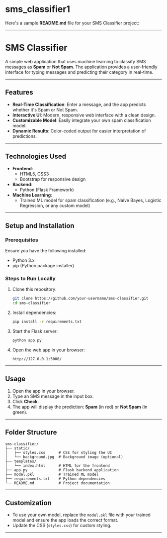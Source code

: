 # sms_classifier1
Here's a sample **README.md** file for your SMS Classifier project:

---

# **SMS Classifier**

A simple web application that uses machine learning to classify SMS messages as **Spam** or **Not Spam**. The application provides a user-friendly interface for typing messages and predicting their category in real-time.

---

## **Features**
- **Real-Time Classification**: Enter a message, and the app predicts whether it's Spam or Not Spam.
- **Interactive UI**: Modern, responsive web interface with a clean design.
- **Customizable Model**: Easily integrate your own spam classification model.
- **Dynamic Results**: Color-coded output for easier interpretation of predictions.

---

## **Technologies Used**
- **Frontend**: 
  - HTML5, CSS3
  - Bootstrap for responsive design
- **Backend**:
  - Python (Flask Framework)
- **Machine Learning**:
  - Trained ML model for spam classification (e.g., Naive Bayes, Logistic Regression, or any custom model)

---

## **Setup and Installation**
### **Prerequisites**
Ensure you have the following installed:
- Python 3.x
- pip (Python package installer)

### **Steps to Run Locally**
1. Clone this repository:
   ```bash
   git clone https://github.com/your-username/sms-classifier.git
   cd sms-classifier
   ```

2. Install dependencies:
   ```bash
   pip install -r requirements.txt
   ```

3. Start the Flask server:
   ```bash
   python app.py
   ```

4. Open the web app in your browser:
   ```
   http://127.0.0.1:5000/
   ```

---

## **Usage**
1. Open the app in your browser.
2. Type an SMS message in the input box.
3. Click **Check**.
4. The app will display the prediction: **Spam** (in red) or **Not Spam** (in green).

---

## **Folder Structure**
```
sms-classifier/
├── static/
│   ├── styles.css      # CSS for styling the UI
│   └── background.jpg  # Background image (optional)
├── templates/
│   └── index.html      # HTML for the frontend
├── app.py              # Flask backend application
├── model.pkl           # Trained ML model
├── requirements.txt    # Python dependencies
└── README.md           # Project documentation
```

---

## **Customization**
- To use your own model, replace the `model.pkl` file with your trained model and ensure the app loads the correct format.
- Update the CSS (`styles.css`) for custom styling.

---
